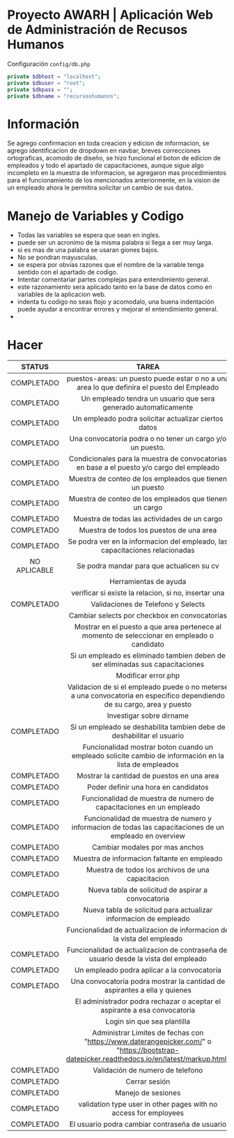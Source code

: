 # Proyecto AWARH | Aplicación Web de Administración de Recusos Humanos


Configuración `config/db.php`
```php
private $dbhost = "localhost";
private $dbuser = "root";
private $dbpass = "";
private $dbname = "recursoshumanos";
````


# Información
Se agrego confirmacion en toda creacion y edicion de informacion, se agrego identificacion de dropdown en navbar, breves correcciones ortograficas, acomodo de diseño, se hizo funcional el boton de edicion de empleados y todo el apartado de capacitaciones, aunque sigue algo incompleto en la muestra de informacion, se agregaron mas procedimientos para el funcionamiento de los mencionados anteriormente, en la vision de un empleado ahora le permitira solicitar un cambio de sus datos.


# Manejo de Variables y Codigo
- Todas las variables se espera que sean en ingles.
- puede ser un acronimo de la misma palabra si llega a ser muy larga.
- si es mas de una palabra se usaran giones bajos.
- No se pondran mayusculas.
- se espera por obvias razones que el nombre de la variable tenga sentido con el apartado de codigo.
- Intentar comentariar partes complejas para entendimiento general.
- este razonamiento sera aplicado tanto en la base de datos como en variables de la aplicacion web.
- indenta tu codigo no seas flojo y acomodalo, una buena indentación puede ayudar a encontrar errores y mejorar el entendimiento general.
- 



# Hacer
| STATUS | TAREA | ENCARGADO |
| :---: | :---: | :---: |
|COMPLETADO| puestos-areas: un puesto puede estar o no a una area lo que definira el puesto del Empleado | |
|COMPLETADO| Un empleado tendra un usuario que sera generado automaticamente | |
|COMPLETADO| Un empleado podra solicitar actualizar ciertos datos | |
|COMPLETADO| Una convocatoria podra o no tener un cargo y/o un puesto. | |
|COMPLETADO| Condicionales para la muestra de convocatorias en base a el puesto y/o cargo del empleado | |
|COMPLETADO| Muestra de conteo de los empleados que tienen un puesto |  |
|COMPLETADO| Muestra de conteo de los empleados que tienen un cargo | |
|COMPLETADO| Muestra de todas las actividades de un cargo | |
|COMPLETADO| Muestra de todos los puestos de una area |  |
|COMPLETADO| Se podra ver en la informacion del empleado, las capacitaciones relacionadas | |
|NO APLICABLE| Se podra mandar para que actualicen su cv | |
| | Herramientas de ayuda | |
| | verificar si existe la relacion, si no, insertar una | |
|COMPLETADO| Validaciones de Telefono y Selects| |
| | Cambiar selects por checkbox en convocatorias |
| | Mostrar en el puesto a que area pertenece al momento de seleccionar en empleado o candidato | |
| | Si un empleado es eliminado tambien deben de ser eliminadas sus capacitaciones | |
| | Modificar error.php | |
| | Validacion de si el empleado puede o no meterse a una convocatoria en especifico dependiendo de su cargo, area y puesto | |
| | Investigar sobre dirname | |
|COMPLETADO| Si un empleado se deshabilita tambien debe de deshabilitar el usuario | |
| | Funcionalidad mostrar boton cuando un empleado solicite cambio de información en la lista de empleados | |
|COMPLETADO| Mostrar la cantidad de puestos en una area | |
|COMPLETADO| Poder definir una hora en candidatos | |
|COMPLETADO| Funcionalidad de muestra de numero de capacitaciones en un empleado| |
|COMPLETADO| Funcionalidad de muestra de numero y informacion de todas las capacitaciones de un empleado en overview | |
|COMPLETADO| Cambiar modales por mas anchos | |
|COMPLETADO| Muestra de informacion faltante en empleado | |
|COMPLETADO| Muestra de todos los archivos de una capacitacion  | |
|COMPLETADO| Nueva tabla de solicitud de aspirar a convocatoria | |
|COMPLETADO| Nueva tabla de solicitud para actualizar informacion de empleado | |
| | Funcionalidad de actualizacion de informacion de la vista del empleado | |
|COMPLETADO| Funcionalidad de actualizacion de contraseña del usuario desde la vista del empleado | |
|COMPLETADO| Un empleado podra aplicar a la convocatoria | |
|COMPLETADO| Una convocatoria podra mostrar la cantidad de aspirantes a ella y quienes | |
| | El administrador podra rechazar o aceptar el aspirante a esa convocatoria | |
| | Login sin que sea plantilla | |
| | Administrar Limites de fechas con "https://www.daterangepicker.com/" o "https://bootstrap-datepicker.readthedocs.io/en/latest/markup.html"| |
|COMPLETADO| Validación de numero de telefono | |
|COMPLETADO| Cerrar sesión | |
|COMPLETADO| Manejo de sesiones | |
|COMPLETADO| validation type user in other pages with no access for employees | |
|COMPLETADO| El usuario podra cambiar contraseña de usuario | |
